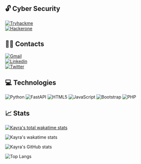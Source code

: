 ## :unlock: Cyber Security
[![Tryhackme](https://img.shields.io/badge/Tryhackme-pikayrachu-green.svg)](https://tryhackme.com/p/pikayrachu)<br>
[![Hackerone](https://img.shields.io/badge/Hackerone-pikayrachu-pink.svg)](https://hackerone.com/pikayrachu)<br>

## :technologist:	Contacts
[![Gmail](https://img.shields.io/badge/Gmail-kayrakpinar-red.svg)](mailto:kayrakpinar@gmail.com)<br>
[![Linkedin](https://img.shields.io/badge/Linkedin-kayrakpinar-darkblue.svg)](https://www.linkedin.com/in/kayrakpinar/)<br>
[![Twitter](https://img.shields.io/badge/Twitter-kayrakpinar-blue.svg)](https://www.twitter.com/kayrakpinar)<br>


## :computer: Technologies
![Python](https://img.shields.io/badge/python-3670A0?style=for-the-badge&logo=python&logoColor=ffdd54)
![FastAPI](https://img.shields.io/badge/FastAPI-005571?style=for-the-badge&logo=fastapi)
![HTML5](https://img.shields.io/badge/html5-%23E34F26.svg?style=for-the-badge&logo=html5&logoColor=white)
![JavaScript](https://img.shields.io/badge/javascript-%23323330.svg?style=for-the-badge&logo=javascript&logoColor=%23F7DF1E)
![Bootstrap](https://img.shields.io/badge/bootstrap-%23563D7C.svg?style=for-the-badge&logo=bootstrap&logoColor=white)
![PHP](https://img.shields.io/badge/php-%23777BB4.svg?style=for-the-badge&logo=php&logoColor=white)

## :chart_with_upwards_trend: Stats

[![Kayra's total wakatime stats](https://wakatime.com/badge/user/18b50fae-2bee-4f29-b945-4783dd4c37ff.svg)](https://wakatime.com/@18b50fae-2bee-4f29-b945-4783dd4c37ff)

![Kayra's wakatime stats](https://github-readme-stats.vercel.app/api/wakatime?v=2&username=pikayrachu&theme=react&layout=compact)

![Kayra's GitHub stats](https://github-readme-stats.vercel.app/api?username=kayrakpinar&theme=react)

![Top Langs](https://github-readme-stats.vercel.app/api/top-langs/?username=kayrakpinar&theme=react&layout=compact)
